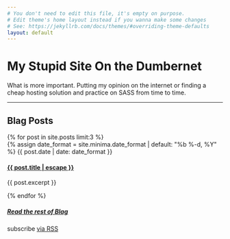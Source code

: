 ```yaml
---
# You don't need to edit this file, it's empty on purpose.
# Edit theme's home layout instead if you wanna make some changes
# See: https://jekyllrb.com/docs/themes/#overriding-theme-defaults
layout: default
---
```


<div class="home">
  <h1 class="page-heading">My Stupid Site On the Dumbernet</h1>
  <p>
  What is more important.  Putting my opinion on the internet or finding a cheap hosting solution and practice on SASS from time to time.</p>
  <hr />
  <h2 class="page-heading">Blag Posts</h2>
  <div class="row marketing">
      {% for post in site.posts limit:3 %}
      <div class="col-lg-4">
        {% assign date_format = site.minima.date_format | default: "%b %-d, %Y" %}
        <span class="post-meta">{{ post.date | date: date_format }}</span>
        <h4>
          <a class="post-link" href="{{ post.url | relative_url }}">{{ post.title | escape }}</a>
        </h4>
        <p>{{ post.excerpt }}</p>
      </div>
    {% endfor %}
  </div>
  <div class="row">
    <div class="col-lg-12">
        <h5 class="text-right"><a class="page-link" href="{{ site.baseurl }}{% link blag/index.html %}">Read the rest of Blag</a></h5>
    </div>
  </div>
  <div class="row">
    <div class="col-lg-12">
      <p class="rss-subscribe">subscribe <a href="{{ "/feed.xml" | relative_url }}">via RSS</a></p>
    </div>
  </div>
</div>